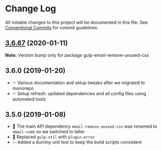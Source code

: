 # Change Log

All notable changes to this project will be documented in this file.
See [Conventional Commits](https://conventionalcommits.org) for commit guidelines.

## [3.6.67](https://gitlab.com/codsen/codsen/compare/gulp-email-remove-unused-css@3.6.66...gulp-email-remove-unused-css@3.6.67) (2020-01-11)

**Note:** Version bump only for package gulp-email-remove-unused-css





## 3.6.0 (2019-01-20)

- ✨ Various documentation and setup tweaks after we migrated to monorepo
- ✨ Setup refresh: updated dependencies and all config files using automated tools

## 3.5.0 (2019-01-08)

- 🔧 The main API dependency `email-remove-unused-css` was renamed to `email-comb` so we switched to latter
- 🔧 Replaced `gulp-util` with `plugin-error`
- ✨ Added a dummy unit test to keep the build scripts consistent
